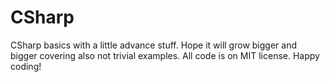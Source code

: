 # CSharp
CSharp basics with a little advance stuff. Hope it will grow bigger and bigger covering also not trivial examples. All code is on MIT license. Happy coding!
